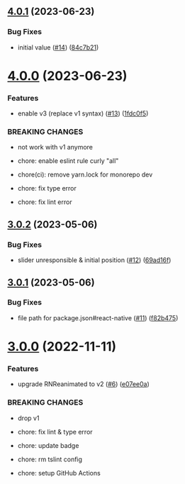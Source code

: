 ## [4.0.1](https://github.com/ken0x0a/react-native-reanimated-slider/compare/v4.0.0...v4.0.1) (2023-06-23)


### Bug Fixes

* initial value ([#14](https://github.com/ken0x0a/react-native-reanimated-slider/issues/14)) ([84c7b21](https://github.com/ken0x0a/react-native-reanimated-slider/commit/84c7b2119ac0a978df068dc32f6c8d2fa3fccacd))

# [4.0.0](https://github.com/ken0x0a/react-native-reanimated-slider/compare/v3.0.2...v4.0.0) (2023-06-23)


### Features

* enable v3 (replace v1 syntax) ([#13](https://github.com/ken0x0a/react-native-reanimated-slider/issues/13)) ([1fdc0f5](https://github.com/ken0x0a/react-native-reanimated-slider/commit/1fdc0f56e627940382dc27420557a29ddb066823))


### BREAKING CHANGES

* not work with v1 anymore

* chore: enable eslint rule curly "all"

* chore(ci): remove yarn.lock for monorepo dev

* chore: fix type error

* chore: fix lint error

## [3.0.2](https://github.com/ken0x0a/react-native-reanimated-slider/compare/v3.0.1...v3.0.2) (2023-05-06)


### Bug Fixes

* slider unresponsible & initial position ([#12](https://github.com/ken0x0a/react-native-reanimated-slider/issues/12)) ([69ad16f](https://github.com/ken0x0a/react-native-reanimated-slider/commit/69ad16f10f7644b3484da50f96de0ce60f856cb0))

## [3.0.1](https://github.com/ken0x0a/react-native-reanimated-slider/compare/v3.0.0...v3.0.1) (2023-05-06)


### Bug Fixes

* file path for package.json#react-native  ([#11](https://github.com/ken0x0a/react-native-reanimated-slider/issues/11)) ([f82b475](https://github.com/ken0x0a/react-native-reanimated-slider/commit/f82b475f7c1cb9253f09119dfee1edbb1c955caf))

# [3.0.0](https://github.com/ken0x0a/react-native-reanimated-slider/compare/v2.0.0...v3.0.0) (2022-11-11)


### Features

* upgrade RNReanimated to v2 ([#6](https://github.com/ken0x0a/react-native-reanimated-slider/issues/6)) ([e07ee0a](https://github.com/ken0x0a/react-native-reanimated-slider/commit/e07ee0abdadfbc473230f3f07a7c6334764e52e6))


### BREAKING CHANGES

* drop v1

* chore: fix lint & type error

* chore: update badge

* chore: rm tslint config

* chore: setup GitHub Actions
